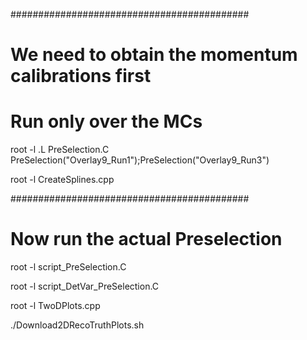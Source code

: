 
###########################################

# We need to obtain the momentum calibrations first
# Run only over the MCs

root -l 
.L PreSelection.C
PreSelection("Overlay9_Run1");PreSelection("Overlay9_Run3")

root -l CreateSplines.cpp

###########################################

# Now run the actual Preselection

root -l script_PreSelection.C

root -l script_DetVar_PreSelection.C

root -l TwoDPlots.cpp

./Download2DRecoTruthPlots.sh
